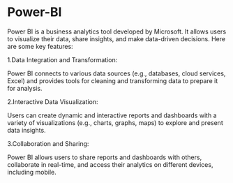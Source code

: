 # Power-BI
Power BI is a business analytics tool developed by Microsoft. It allows users to visualize their data, share insights, and make data-driven decisions.
Here are some key features:

1.Data Integration and Transformation:

Power BI connects to various data sources (e.g., databases, cloud services, Excel) and provides tools for cleaning and transforming data to prepare it for analysis.

2.Interactive Data Visualization:

Users can create dynamic and interactive reports and dashboards with a variety of visualizations (e.g., charts, graphs, maps) to explore and present data insights.

3.Collaboration and Sharing:

Power BI allows users to share reports and dashboards with others, collaborate in real-time, and access their analytics on different devices, including mobile.
